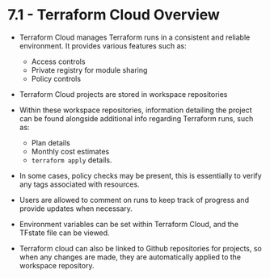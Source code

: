 # 7.1 - Terraform Cloud Overview

- Terraform Cloud manages Terraform runs in a consistent and reliable environment. It provides various features such as:
  - Access controls
  - Private registry for module sharing
  - Policy controls

- Terraform Cloud projects are stored in workspace repositories
- Within these workspace repositories, information detailing the project can be found alongside additional info regarding Terraform runs, such as:
  - Plan details
  - Monthly cost estimates
  - `terraform apply` details.

- In some cases, policy checks may be present, this is essentially to verify any tags associated with resources.
- Users are allowed to comment on runs to keep track of progress and provide updates when necessary.

- Environment variables can be set within Terraform Cloud, and the TFstate file can be viewed.

- Terraform cloud can also be linked to Github repositories for projects, so when any changes are made, they are automatically applied to the workspace repository.
